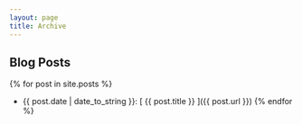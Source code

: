 ```yaml
---
layout: page
title: Archive
---
```


## Blog Posts

{% for post in site.posts %}
  * {{ post.date | date_to_string }}: [ {{ post.title }} ]({{ post.url }})
{% endfor %}